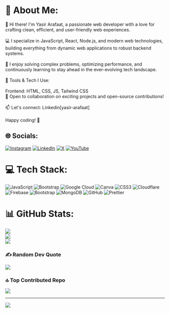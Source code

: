 # 💫 About Me:
👋 Hi there! I'm Yasir Arafaat, a passionate web developer with a love for crafting clean, efficient, and user-friendly web experiences.<br><br>💻 I specialize in JavaScript, React, Node.js, and modern web technologies, building everything from dynamic web applications to robust backend systems.<br><br>🚀 I enjoy solving complex problems, optimizing performance, and continuously learning to stay ahead in the ever-evolving tech landscape.<br><br>🔧 Tools & Tech I Use:<br><br>Frontend: HTML, CSS, JS, Tailwind CSS<br>📌 Open to collaboration on exciting projects and open-source contributions!<br><br>📫 Let's connect: Linkedin[yasir-arafaat]<br><br>Happy coding! 🚀


## 🌐 Socials:
[![Instagram](https://img.shields.io/badge/Instagram-%23E4405F.svg?logo=Instagram&logoColor=white)](https://instagram.com/yasir.arafaat1) [![LinkedIn](https://img.shields.io/badge/LinkedIn-%230077B5.svg?logo=linkedin&logoColor=white)](https://linkedin.com/in/yasir-arafaat) [![X](https://img.shields.io/badge/X-black.svg?logo=X&logoColor=white)](https://x.com/yasir_arafaat1) [![YouTube](https://img.shields.io/badge/YouTube-%23FF0000.svg?logo=YouTube&logoColor=white)](https://youtube.com/@webcodex) 

# 💻 Tech Stack:
![JavaScript](https://img.shields.io/badge/javascript-%23323330.svg?style=plastic&logo=javascript&logoColor=%23F7DF1E) ![Bootstrap](https://img.shields.io/badge/bootstrap-%238511FA.svg?style=plastic&logo=bootstrap&logoColor=white) ![Google Cloud](https://img.shields.io/badge/GoogleCloud-%234285F4.svg?style=plastic&logo=google-cloud&logoColor=white) ![Canva](https://img.shields.io/badge/Canva-%2300C4CC.svg?style=plastic&logo=Canva&logoColor=white) ![CSS3](https://img.shields.io/badge/css3-%231572B6.svg?style=plastic&logo=css3&logoColor=white) ![Cloudflare](https://img.shields.io/badge/Cloudflare-F38020?style=plastic&logo=Cloudflare&logoColor=white) ![Firebase](https://img.shields.io/badge/firebase-%23039BE5.svg?style=plastic&logo=firebase) ![Bootstrap](https://img.shields.io/badge/bootstrap-%238511FA.svg?style=plastic&logo=bootstrap&logoColor=white) ![MongoDB](https://img.shields.io/badge/MongoDB-%234ea94b.svg?style=plastic&logo=mongodb&logoColor=white) ![GitHub](https://img.shields.io/badge/github-%23121011.svg?style=plastic&logo=github&logoColor=white) ![Prettier](https://img.shields.io/badge/prettier-%23F7B93E.svg?style=plastic&logo=prettier&logoColor=black)
# 📊 GitHub Stats:
![](https://github-readme-stats.vercel.app/api?username=yasirarafaat1&theme=dark&hide_border=false&include_all_commits=true&count_private=true)<br/>
![](https://github-readme-streak-stats.herokuapp.com/?user=yasirarafaat1&theme=dark&hide_border=false)<br/>
![](https://github-readme-stats.vercel.app/api/top-langs/?username=yasirarafaat1&theme=dark&hide_border=false&include_all_commits=true&count_private=true&layout=compact)

### ✍️ Random Dev Quote
![](https://quotes-github-readme.vercel.app/api?type=horizontal&theme=radical)

### 🔝 Top Contributed Repo
![](https://github-contributor-stats.vercel.app/api?username=yasirarafaat1&limit=5&theme=dark&combine_all_yearly_contributions=true)

---
[![](https://visitcount.itsvg.in/api?id=yasirarafaat1&icon=0&color=0)](https://visitcount.itsvg.in)

<!-- Proudly created with GPRM ( https://gprm.itsvg.in ) -->
